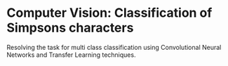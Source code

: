 # Computer Vision: Classification of Simpsons characters

Resolving the task for multi class classification using Convolutional Neural Networks and Transfer Learning techniques.
